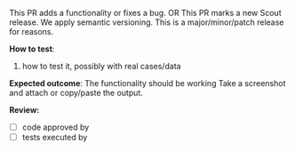 This PR adds a functionality or fixes a bug.
OR
This PR marks a new Scout release. We apply semantic versioning. This is a major/minor/patch release for reasons.

**How to test**:
1. how to test it, possibly with real cases/data

**Expected outcome**:
The functionality should be working
Take a screenshot and attach or copy/paste the output.

**Review:**
- [ ] code approved by
- [ ] tests executed by
